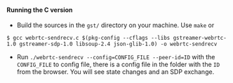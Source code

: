 
#### Running the C version

* Build the sources in the `gst/` directory on your machine. Use `make` or

```console
$ gcc webrtc-sendrecv.c $(pkg-config --cflags --libs gstreamer-webrtc-1.0 gstreamer-sdp-1.0 libsoup-2.4 json-glib-1.0) -o webrtc-sendrecv
```

* Run `./webrtc-sendrecv --config=CONFIG_FILE --peer-id=ID` with the `CONFIG_FILE` to config file, there is a config file in the folder
  with the `ID` from the browser. You will see state changes and an SDP exchange.

